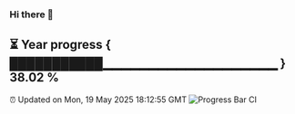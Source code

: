 ### Hi there 👋
⏳ Year progress { ███████████▁▁▁▁▁▁▁▁▁▁▁▁▁▁▁▁▁▁▁ } 38.02 %
---
⏰ Updated on Mon, 19 May 2025 18:12:55 GMT
![Progress Bar CI](https://github.com/Moyi321/Moyi321/workflows/Progress%20Bar%20CI/badge.svg)
